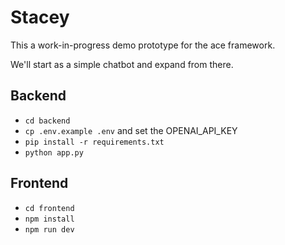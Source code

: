 # Stacey
This a work-in-progress demo prototype for the ace framework.

We'll start as a simple chatbot and expand from there.

## Backend
- `cd backend`
- `cp .env.example .env` and set the OPENAI_API_KEY
- `pip install -r requirements.txt`
- `python app.py`

## Frontend
- `cd frontend`
- `npm install`
- `npm run dev`